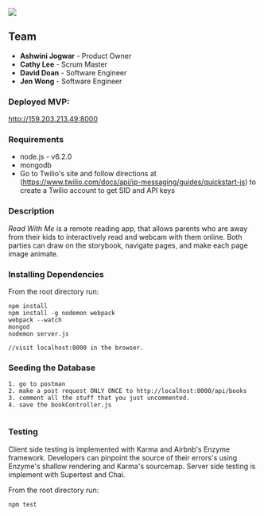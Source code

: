 
![](https://github.com/jenjwong/Read-With-Me/tree/master/documentation/screenshot.png)
## Team
* **Ashwini Jogwar** - Product Owner
* **Cathy Lee** - Scrum Master
* **David Doan** - Software Engineer
* **Jen Wong** - Software Engineer

### Deployed MVP:
http://159.203.213.49:8000

### Requirements
* node.js - v6.2.0
* mongodb
* Go to Twilio's site and follow directions at (https://www.twilio.com/docs/api/ip-messaging/guides/quickstart-js) to create a Twilio account to get SID and API keys

### Description
*Read With Me* is a remote reading app, that allows parents who are away from their kids to interactively read and webcam with them online. Both parties can draw on the storybook, navigate pages, and make each page image animate.

### Installing Dependencies

From the root directory run:
```
npm install
npm install -g nodemon webpack
webpack --watch
mongod
nodemon server.js

//visit localhost:8000 in the browser.

```
### Seeding the Database
```
1. go to postman
2. make a post request ONLY ONCE to http://localhost:8000/api/books
3. comment all the stuff that you just uncommented.
4. save the bookController.js


```
### Testing
Client side testing is implemented with Karma and Airbnb's Enzyme framework. Developers can pinpoint the source of their errors's using Enzyme's shallow rendering and Karma's sourcemap. Server side testing is implement with Supertest and Chai.


From the root directory run:
```
npm test
